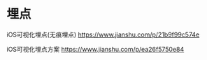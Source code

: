 # 埋点
iOS可视化埋点(无痕埋点)
https://www.jianshu.com/p/21b9f99c574e

iOS可视化埋点方案
https://www.jianshu.com/p/ea26f5750e84